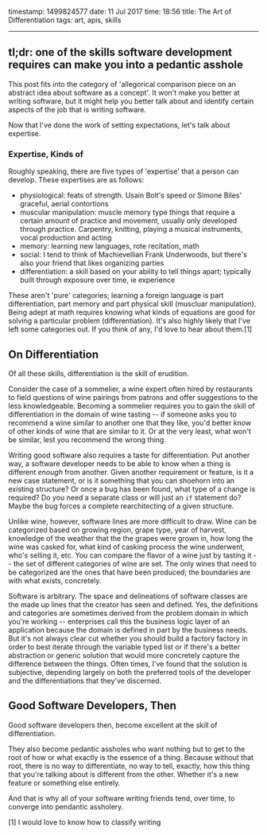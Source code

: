timestamp: 1499824577
date: 11 Jul 2017
time: 18:56
title: The Art of Differentiation
tags: art, apis, skills

---

## tl;dr: one of the skills software development requires can make you into a pedantic asshole

This post fits into the category of 'allegorical comparison piece on an abstract idea about software as a concept'.  It won't make you better at writing software, but it might help you better talk about and identify certain aspects of the job that is writing software.

Now that I've done the work of setting expectations, let's talk about expertise.

### Expertise, Kinds of

Roughly speaking, there are five types of 'expertise' that a person can develop. These expertises are as follows: 

- physiological: feats of strength. Usain Bolt's speed or Simone Biles' graceful, aerial contortions
- muscular manipulation: muscle memory type things that require a certain amount of practice and movement, usually only developed through practice. Carpentry, knitting, playing a musical instruments, vocal production and acting
- memory: learning new languages, rote recitation, math
- social: I tend to think of Machievellian Frank Underwoods, but there's also your friend that likes organizing parties
- differentiation: a skill based on your ability to tell things apart; typically built through exposure over time, ie experience

These aren't 'pure' categories; learning a foreign language is part differentiation, part memory and part physical skill (muscluar manipulation). Being adept at math requires knowing what kinds of equations are good for solving a particular problem (differentiation).  It's also highly likely that I've left some categories out. If you think of any, I'd love to hear about them.[1]

## On Differentiation

Of all these skills, differentiation is the skill of erudition. 

Consider the case of a sommelier, a wine expert often hired by restaurants to field questions of wine pairings from patrons and offer suggestions to the less knowledgeable. Becoming a sommelier requires you to gain the skill of differentiation in the domain of wine tasting -- if someone asks you to recommend a wine similar to another one that they like, you'd better know of other kinds of wine that are similar to it.  Or at the very least, what won't be similar, lest you recommend the wrong thing.

Writing good software also requires a taste for differentiation.  Put another way, a software developer needs to be able to know when a thing is different *enough* from another.  Given another requirement or feature, is it a new case statement, or is it something that you can shoehorn into an existing structure?  Or once a bug has been found, what type of a change is required?  Do you need a separate class or will just an `if` statement do? Maybe the bug forces a complete rearchitecting of a given structure.

Unlike wine, however, software lines are more difficult to draw.  Wine can be categorized based on growing region, grape type, year of harvest, knowledge of the weather that the the grapes were grown in, how long the wine was casked for, what kind of casking process the wine underwent, who's selling it, etc.  You can compare the flavor of a wine just by tasting it -- the set of different categories of wine are set.  The only wines that need to be categorized are the ones that have been produced; the boundaries are with what exists, concretely.

Software is arbitrary.  The space and delineations of software classes are the made up lines that the creator has seen and defined.  Yes, the definitions and categories are sometimes derived from the problem domain in which you're working -- enterprises call this the business logic layer of an application because the domain is defined in part by the business needs.  But it's not always clear cut whether you should build a factory factory in order to best iterate through the variable typed list or if there's a better abstraction or generic solution that would more concretely capture the difference between the things.  Often times, I've found that the solution is subjective, depending largely on both the preferred tools of the developer and the differentiations that they've discerned.

## Good Software Developers, Then

Good software developers then, become excellent at the skill of differentiation.

They also become pedantic assholes who want nothing but to get to the root of how or what exactly is the essence of a thing. Because without that root, there is no way to differentiate, no way to tell, exactly, how this thing that you're talking about is different from the other.  Whether it's a new feature or something else entirely.

And that is why all of your software writing friends tend, over time, to converge into pendantic assholery.


[1] I would love to know how to classify writing
